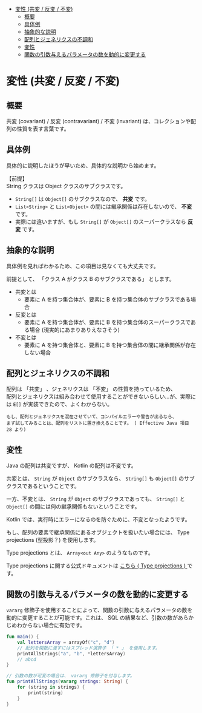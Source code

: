 - [変性 (共変 / 反変 / 不変)](#変性-共変--反変--不変)
  - [概要](#概要)
  - [具体例](#具体例)
  - [抽象的な説明](#抽象的な説明)
  - [配列とジェネリクスの不調和](#配列とジェネリクスの不調和)
  - [変性](#変性)
  - [関数の引数与えるパラメータの数を動的に変更する](#関数の引数与えるパラメータの数を動的に変更する)


# 変性 (共変 / 反変 / 不変)

## 概要

共変 (covariant) / 反変 (contravariant) / 不変 (invariant) は、コレクションや配列の性質を表す言葉です。


## 具体例

具体的に説明したほうが早いため、具体的な説明から始めます。

【前提】  
String クラスは Object クラスのサブクラスです。

- `String[]` は `Object[]` のサブクラスなので、 **共変** です。
- `List<String>` と `List<Object>` の間には継承関係は存在しないので、 **不変** です。
- 実際には違いますが、もし `String[]` が `Object[]` のスーパークラスなら **反変** です。


## 抽象的な説明

具体例を見ればわかるため、この項目は見なくても大丈夫です。

前提として、 「クラス A がクラス B のサブクラスである」 とします。

- 共変とは
  - 要素に A を持つ集合体が、要素に B を持つ集合体のサブクラスである場合
- 反変とは
  - 要素に A を持つ集合体が、要素に B を持つ集合体のスーパークラスである場合 (現実的にあまりありえなさそう)
- 不変とは
  - 要素に A を持つ集合体と、要素に B を持つ集合体の間に継承関係が存在しない場合


## 配列とジェネリクスの不調和

配列は 「共変」 、ジェネリクスは 「不変」 の性質を持っているため、  
配列とジェネリクスは組み合わせて使用することができないらしい...が、実際には `E[]` が実装できたので、よくわからない。

```
もし、配列とジェネリクスを混在させていて、コンパイルエラーや警告が出るなら、  
まず試してみることは、配列をリストに置き換えることです。 ( Effective Java 項目 28 より)
```


## 変性

Java の配列は共変ですが、 Kotlin の配列は不変です。

共変とは、 `String` が `Object` のサブクラスなら、 `String[]` も `Object[]` のサブクラスであるということです。

一方、不変とは、 `String` が `Object` のサブクラスであっても、 `String[]` と `Object[]` の間には何の継承関係もないということです。

Kotlin では、実行時にエラーになるのを防ぐために、不変となったようです。

もし、配列の要素で継承関係にあるオブジェクトを扱いたい場合には、 Type projections (型投影？) を使用します。

Type projections とは、 `Array<out Any>` のようなものです。

Type projections に関する公式ドキュメントは [こちら ( Type projections ) ](https://kotlinlang.org/docs/generics.html#type-projections) です。


## 関数の引数与えるパラメータの数を動的に変更する

`vararg` 修飾子を使用することによって、関数の引数に与えるパラメータの数を動的に変更することが可能です。これは、 SQL の結果など、引数の数があらかじめわからない場合に有効です。

```kotlin
fun main() {
    val lettersArray = arrayOf("c", "d")
    // 配列を関数に渡すにはスプレッド演算子 「 * 」 を使用します。
    printAllStrings("a", "b", *lettersArray)
    // abcd
}

// 引数の数が可変の場合は、 vararg 修飾子を付与します。
fun printAllStrings(vararg strings: String) {
    for (string in strings) {
        print(string)
    }
}
```





